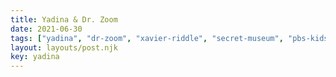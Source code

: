 ```yaml
---
title: Yadina & Dr. Zoom
date: 2021-06-30
tags: ["yadina", "dr-zoom", "xavier-riddle", "secret-museum", "pbs-kids"]
layout: layouts/post.njk
key: yadina
---
```

